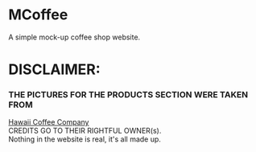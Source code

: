 # MCoffee

A simple mock-up coffee shop website.


# DISCLAIMER: 
### THE PICTURES FOR THE PRODUCTS SECTION WERE TAKEN FROM 
[Hawaii Coffee Company](https://www.hawaiicoffeecompany.com/)<br>CREDITS GO TO THEIR RIGHTFUL OWNER(s).<br>
Nothing in the website is real, it's all made up.
